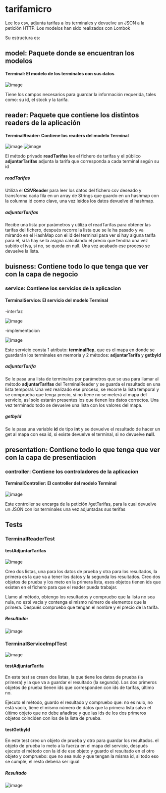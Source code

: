 # tarifamicro
Lee los csv, adjunta tarifas a los terminales y devuelve un JSON a la petición HTTP. Los modelos han sido realizados con Lombok

Su estructura es:

## model: Paquete donde se encuentran los modelos
 
  #### Terminal: El modelo de los terminales con sus datos
  ![image](https://github.com/RickDvn/tarifamicro/assets/168721035/51a7de18-13c0-45ec-8b15-7fabd8f66891)

Tiene los campos necesarios para guardar la información requerida, tales como: su id, el stock y la tarifa.

## reader: Paquete que contiene los distintos readers de la aplicación
  
  #### TerminalReader: Contiene los readers del modelo Terminal
  ![image](https://github.com/RickDvn/tarifamicro/assets/168721035/b416e705-730f-4a61-9073-4a420378446f)
  ![image](https://github.com/RickDvn/tarifamicro/assets/168721035/ebc9e2ca-c1f2-470b-a61a-24c492caaac5)

El método privado **readTarifas** lee el fichero de tarifas y el público **adjuntarTarifas** adjunta la tarifa que corresponda a cada terminal según su id

 ##### readTarifas

 Utiliza el **CSVReader** para leer los datos del fichero csv deseado y transforma cada fila en un array de Strings que guardo en un hashmap con la columna id como clave, 
 una vez leídos los datos devuelve el hashmap.
 
 ##### adjuntarTarifas

 Recibe una lista por parámetros y utiliza el readTarifas para obtener las tarifas del fichero, después recorre la lista que se le ha pasado y va mirando en el HashMap con el id del terminal 
 para ver si hay alguna tarifa para él, si la hay se la asigna calculando el precio que tendría una vez subido el iva, si no, se queda en null. Una vez acabado ese proceso se devuelve la lista.

## buisness: Contiene todo lo que tenga que ver con la capa de negocio
  
 ### service: Contiene los servicios de la aplicacion
    
 #### TerminalService: El servicio del modelo Terminal
 -interfaz

![image](https://github.com/RickDvn/tarifamicro/assets/168721035/1216cce9-0698-4e9d-904e-e53a5fd6b1e6)
      
 -implementacion
      
![image](https://github.com/RickDvn/tarifamicro/assets/168721035/4f2dbb7f-95cf-4b31-aaad-a80f919671cd)

Este servicio consta 1 atributo: **terminalRep**, que es el mapa en donde se guardarán los terminales en memoria y 2 métodos: **adjuntarTarifa** y **getbyId**

##### adjuntarTarifa

Se le pasa una lista de terminales por parámetros que se usa para llamar al método **adjuntarTarifas** del TerminalReader y se guarda el resultado en una lista temporal.
Una vez realizado ese proceso, se recorre la lista temporal y se comprueba que tenga precio, si no tiene no se meterá al mapa del servicio, así solo estarán presentes los que tienen los datos correctos.
Una vez terminado todo se devuelve una lista con los valores del mapa.

##### getbyId

Se le pasa una variable **id** de tipo **int** y se devuelve el resultado de hacer un get al mapa con esa id, si existe devuelve el terminal, si no devuelve **null**.

## presentation: Contiene todo lo que tenga que ver con la capa de presentiacion
  
 ### controller: Contiene los controladores de la aplicacion
    
 #### TerminalController: El controller del modelo Terminal
    
![image](https://github.com/RickDvn/tarifamicro/assets/168721035/28b87b97-8b23-4104-a0cc-86c45e48bbee)

Este controller se encarga de la petición /getTarifas, para la cual devuelve un JSON con los terminales una vez adjuntadas sus terifas

## Tests

### TerminalReaderTest

#### testAdjuntarTarifas

![image](https://github.com/RickDvn/tarifamicro/assets/168721035/4291e586-b6e7-4eda-ac3b-b7994d75fede)

Creo dos listas, una para los datos de prueba y otra para los resultados, la primera es la que va a tener los datos y la segunda los resultados.
Creo dos objetos de prueba y los meto en la primera lista, esos objetos tienen ids que existen en el fichero para que el reader pueda trabajar.

Llamo al método, obtengo los resultados y compruebo que la lista no sea nula, no esté vacía y contenga el mismo número de elementos que la primera.
Después compruebo que tengan el nombre y el precio de la tarifa.

##### Resultado:

![image](https://github.com/RickDvn/tarifamicro/assets/168721035/95159f47-9d92-4926-8d3f-1d1f6fd6a6b2)


### TerminalServiceImplTest
![image](https://github.com/RickDvn/tarifamicro/assets/168721035/90b0c4cf-76be-44bc-9e6f-c32771b0dd6f)

#### testAdjuntarTarifa

En este test se crean dos listas, la que tiene los datos de prueba (la primera) y la que va a guardar el resultado (la segunda).
Los dos primeros objetos de prueba tienen ids que corresponden con ids de tarifas, último no.

Ejecuto el método, guardo el resultado y compruebo que: no es nulo, no está vacío, tiene el mismo número de datos que la primera lista salvo el último objeto que no debe añadirse y 
que las ids de los dos primeros objetos coinciden con los de la lista de prueba.

#### testGetbyId

En este test creo un objeto de prueba  y otro para guardar los resultados. el objeto de prueba lo meto a la fuerza en el mapa del servicio, 
después ejecuto el método con la id de ese objeto y guardo el resultado en el otro objeto y compruebo: que no sea nulo y que tengan la misma id, si todo eso se cumple, el resto debería ser igual

##### Resultado

![image](https://github.com/RickDvn/tarifamicro/assets/168721035/1f9d746d-5f73-4528-84c1-866d414b7471)
